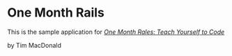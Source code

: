 # One Month Rails

This is the sample application for 
[*One Month Rales: Teach Yourself to Code*](http://onemonthrails.com)

by Tim MacDonald